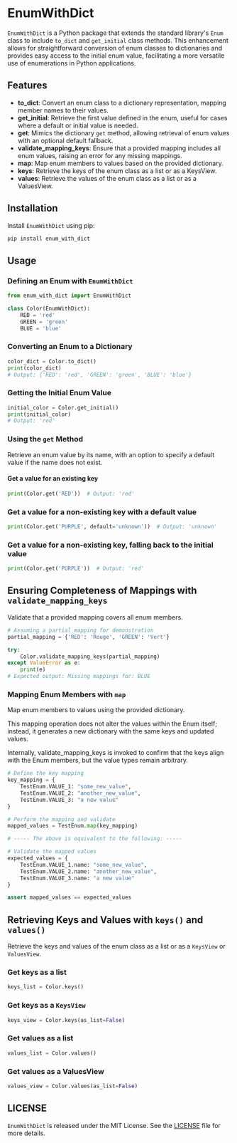 # EnumWithDict

`EnumWithDict` is a Python package that extends the standard library's `Enum` class to include `to_dict` and `get_initial` class methods. This enhancement allows for straightforward conversion of enum classes to dictionaries and provides easy access to the initial enum value, facilitating a more versatile use of enumerations in Python applications.

## Features

- **to_dict**: Convert an enum class to a dictionary representation, mapping member names to their values.
- **get_initial**: Retrieve the first value defined in the enum, useful for cases where a default or initial value is needed.
- **get**: Mimics the dictionary `get` method, allowing retrieval of enum values with an optional default fallback.
- **validate_mapping_keys**: Ensure that a provided mapping includes all enum values, raising an error for any missing mappings.
- **map**: Map enum members to values based on the provided dictionary.
- **keys**: Retrieve the keys of the enum class as a list or as a KeysView.
- **values**: Retrieve the values of the enum class as a list or as a ValuesView.

## Installation

Install `EnumWithDict` using pip:

```bash
pip install enum_with_dict
```

## Usage

### Defining an Enum with `EnumWithDict`

```python
from enum_with_dict import EnumWithDict

class Color(EnumWithDict):
    RED = 'red'
    GREEN = 'green'
    BLUE = 'blue'

```

### Converting an Enum to a Dictionary

```python
color_dict = Color.to_dict()
print(color_dict)
# Output: {'RED': 'red', 'GREEN': 'green', 'BLUE': 'blue'}
```

### Getting the Initial Enum Value

```python
initial_color = Color.get_initial()
print(initial_color)
# Output: 'red'
```

### Using the `get` Method

Retrieve an enum value by its name, with an option to specify a default value if the name does not exist.

#### Get a value for an existing key

```python
print(Color.get('RED'))  # Output: 'red'
```

### Get a value for a non-existing key with a default value

```python
print(Color.get('PURPLE', default='unknown'))  # Output: 'unknown'
```

### Get a value for a non-existing key, falling back to the initial value

```python
print(Color.get('PURPLE'))  # Output: 'red'
```

## Ensuring Completeness of Mappings with `validate_mapping_keys`

Validate that a provided mapping covers all enum members.

```python
# Assuming a partial mapping for demonstration
partial_mapping = {'RED': 'Rouge', 'GREEN': 'Vert'}

try:
    Color.validate_mapping_keys(partial_mapping)
except ValueError as e:
    print(e)
# Expected output: Missing mappings for: BLUE
```

### Mapping Enum Members with `map`

Map enum members to values using the provided dictionary.

This mapping operation does not alter the values within the Enum itself; instead, it generates a new dictionary with the same keys and updated values.

Internally, validate_mapping_keys is invoked to confirm that the keys align with the Enum members, but the value types remain arbitrary.

```python
# Define the key mapping
key_mapping = {
    TestEnum.VALUE_1: "some_new_value",
    TestEnum.VALUE_2: "another_new_value",
    TestEnum.VALUE_3: "a new value"
}

# Perform the mapping and validate
mapped_values = TestEnum.map(key_mapping)

# ----- The above is equivalent to the following: -----

# Validate the mapped values
expected_values = {
    TestEnum.VALUE_1.name: "some_new_value",
    TestEnum.VALUE_2.name: "another_new_value",
    TestEnum.VALUE_3.name: "a new value"
}

assert mapped_values == expected_values

```

## Retrieving Keys and Values with `keys()` and `values()`

Retrieve the keys and values of the enum class as a list or as a `KeysView` or `ValuesView`.

### Get keys as a list

```python
keys_list = Color.keys()
```

### Get keys as a `KeysView`

```python
keys_view = Color.keys(as_list=False)
```

### Get values as a list

```python
values_list = Color.values()
```

### Get values as a ValuesView

```python
values_view = Color.values(as_list=False)
```

## LICENSE

`EnumWithDict` is released under the MIT License. See the [LICENSE](LICENSE) file for more details.
